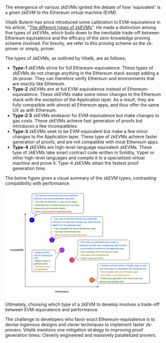 The emergence of various zkEVMs ignited the debate of how 'equivalent' is a given zkEVM to the Ethereum virtual machine (EVM).

Vitalik Buterin has since introduced some calibration to EVM-equivalence in his article, "[The different types of zkEVMs](https://vitalik.eth.limo/general/2022/08/04/zkevm.html)". He made a distinction among five types of zkEVMs, which boils down to the inevitable trade-off between Ethereum equivalence and the efficacy of the zero-knowledge proving scheme involved. For brevity, we refer to this proving scheme as the zk-prover or simply, prover.

The types of zkEVMs, as outlined by Vitalik, are as follows;

- **Type-1** zkEVMs strive for full Ethereum-equivalence. These types of zkEVMs do not change anything in the Ethereum stack except adding a zk-prover. They can therefore verify Ethereum and environments that are exactly like Ethereum.
- **Type-2** zkEVMs aim at full EVM-equivalence instead of Ethereum-equivalence. These zkEVMs make some minor changes to the Ethereum stack with the exception of the Application layer. As a result, they are fully compatible with almost all Ethereum apps, and thus offer the same UX as with Ethereum.
- **Type-2.5** zkEVMs endeavor for EVM-equivalence but make changes to gas costs. These zkEVMs achieve fast generation of proofs but introduces a few incompatibles.
- **Type-3** zkEVMs seek to be EVM-equivalent but make a few minor changes to the Application layer. These type of zkEVMs achieve faster generation of proofs, and are not compatible with most Ethereum apps.
- **Type-4** zkEVMs are high-level-language equivalent zkEVMs. These type of zkEVMs take smart contract code written in Solidity, Vyper or other high-level languages and compile it to a specialized virtual machine and prove it. Type-4 zkEVMs attain the fastest proof generation time.

The below figure gives a visual summary of the zkEVM types, contrasting compatibility with performance.

![Figure: zkEVM types](../../img/learn/zkevm-types-vitalik.png)

Ultimately, choosing which type of a zkEVM to develop involves a trade-off between EVM-equivalence and performance.

The challenge to developers who favor exact Ethereum-equivalence is to devise ingenious designs and clever techniques to implement faster zk-provers. Vitalik mentions one mitigation strategy to improving proof generation times: Cleverly engineered and massively parallelized provers.
